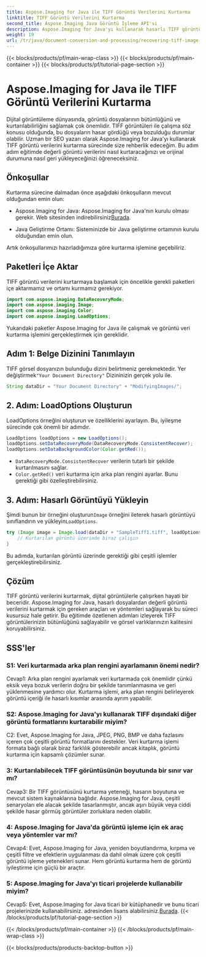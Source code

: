 ```yaml
---
title: Aspose.Imaging for Java ile TIFF Görüntü Verilerini Kurtarma
linktitle: TIFF Görüntü Verilerini Kurtarma
second_title: Aspose.Imaging Java Görüntü İşleme API'si
description: Aspose.Imaging for Java'yı kullanarak hasarlı TIFF görüntü verilerini nasıl kurtaracağınızı öğrenin. Bu adım adım kılavuzla görüntü bütünlüğünü geri yükleyin.
weight: 19
url: /tr/java/document-conversion-and-processing/recovering-tiff-image-data/
---
```


{{< blocks/products/pf/main-wrap-class >}}
{{< blocks/products/pf/main-container >}}
{{< blocks/products/pf/tutorial-page-section >}}

# Aspose.Imaging for Java ile TIFF Görüntü Verilerini Kurtarma

Dijital görüntüleme dünyasında, görüntü dosyalarının bütünlüğünü ve kurtarılabilirliğini sağlamak çok önemlidir. TIFF görüntüleri ile çalışma söz konusu olduğunda, bu dosyaların hasar gördüğü veya bozulduğu durumlar olabilir. Uzman bir SEO yazarı olarak Aspose.Imaging for Java'yı kullanarak TIFF görüntü verilerini kurtarma sürecinde size rehberlik edeceğim. Bu adım adım eğitimde değerli görüntü verilerini nasıl kurtaracağınızı ve orijinal durumuna nasıl geri yükleyeceğinizi öğreneceksiniz.

## Önkoşullar

Kurtarma sürecine dalmadan önce aşağıdaki önkoşulların mevcut olduğundan emin olun:

-  Aspose.Imaging for Java: Aspose.Imaging for Java'nın kurulu olması gerekir. Web sitesinden indirebilirsiniz[Burada](https://releases.aspose.com/imaging/java/).

- Java Geliştirme Ortamı: Sisteminizde bir Java geliştirme ortamının kurulu olduğundan emin olun.

Artık önkoşullarımızı hazırladığımıza göre kurtarma işlemine geçebiliriz.

## Paketleri İçe Aktar

TIFF görüntü verilerini kurtarmaya başlamak için öncelikle gerekli paketleri içe aktarmamız ve ortamı kurmamız gerekiyor.


```java
import com.aspose.imaging.DataRecoveryMode;
import com.aspose.imaging.Image;
import com.aspose.imaging.Color;
import com.aspose.imaging.LoadOptions;
```

Yukarıdaki paketler Aspose.Imaging for Java ile çalışmak ve görüntü veri kurtarma işlemini gerçekleştirmek için gereklidir.


## Adım 1: Belge Dizinini Tanımlayın

 TIFF görsel dosyanızın bulunduğu dizini belirtmeniz gerekmektedir. Yer değiştirmek`"Your Document Directory"` Dizininizin gerçek yolu ile.

```java
String dataDir = "Your Document Directory" + "ModifyingImages/";
```

## 2. Adım: LoadOptions Oluşturun

LoadOptions örneğini oluşturun ve özelliklerini ayarlayın. Bu, iyileşme sürecinde çok önemli bir adımdır.

```java
LoadOptions loadOptions = new LoadOptions();
loadOptions.setDataRecoveryMode(DataRecoveryMode.ConsistentRecover);
loadOptions.setDataBackgroundColor(Color.getRed());
```

- `DataRecoveryMode.ConsistentRecover` verilerin tutarlı bir şekilde kurtarılmasını sağlar.
- `Color.getRed()` veri kurtarma için arka plan rengini ayarlar. Bunu gerektiği gibi özelleştirebilirsiniz.

## 3. Adım: Hasarlı Görüntüyü Yükleyin

 Şimdi bunun bir örneğini oluşturun`Image` örneğini ileterek hasarlı görüntüyü sınıflandırın ve yükleyin`LoadOptions`.

```java
try (Image image = Image.load(dataDir + "SampleTiff1.tiff", loadOptions)) {
    // Kurtarılan görüntü üzerinde biraz çalışın
}
```

Bu adımda, kurtarılan görüntü üzerinde gerektiği gibi çeşitli işlemler gerçekleştirebilirsiniz.

## Çözüm

TIFF görüntü verilerini kurtarmak, dijital görüntülerle çalışırken hayati bir beceridir. Aspose.Imaging for Java, hasarlı dosyalardan değerli görüntü verilerini kurtarmak için gereken araçları ve yöntemleri sağlayarak bu süreci kusursuz hale getirir. Bu eğitimde özetlenen adımları izleyerek TIFF görüntülerinizin bütünlüğünü sağlayabilir ve görsel varlıklarınızın kalitesini koruyabilirsiniz.

## SSS'ler

### S1: Veri kurtarmada arka plan rengini ayarlamanın önemi nedir?

Cevap1: Arka plan rengini ayarlamak veri kurtarmada çok önemlidir çünkü eksik veya bozuk verilerin doğru bir şekilde tanımlanmasına ve geri yüklenmesine yardımcı olur. Kurtarma işlemi, arka plan rengini belirleyerek görüntü içeriği ile hasarlı kısımlar arasında ayrım yapabilir.

### S2: Aspose.Imaging for Java'yı kullanarak TIFF dışındaki diğer görüntü formatlarını kurtarabilir miyim?

C2: Evet, Aspose.Imaging for Java, JPEG, PNG, BMP ve daha fazlasını içeren çok çeşitli görüntü formatlarını destekler. Veri kurtarma işlemi formata bağlı olarak biraz farklılık gösterebilir ancak kitaplık, görüntü kurtarma için kapsamlı çözümler sunar.

### 3: Kurtarılabilecek TIFF görüntüsünün boyutunda bir sınır var mı?

Cevap3: Bir TIFF görüntüsünü kurtarma yeteneği, hasarın boyutuna ve mevcut sistem kaynaklarına bağlıdır. Aspose.Imaging for Java, çeşitli senaryoları ele alacak şekilde tasarlanmıştır, ancak aşırı büyük veya ciddi şekilde hasar görmüş görüntüler zorluklara neden olabilir.

### 4: Aspose.Imaging for Java'da görüntü işleme için ek araç veya yöntemler var mı?

Cevap4: Evet, Aspose.Imaging for Java, yeniden boyutlandırma, kırpma ve çeşitli filtre ve efektlerin uygulanması da dahil olmak üzere çok çeşitli görüntü işleme yetenekleri sunar. Hem görüntü kurtarma hem de görüntü iyileştirme için güçlü bir araçtır.

### 5: Aspose.Imaging for Java'yı ticari projelerde kullanabilir miyim?

Cevap5: Evet, Aspose.Imaging for Java ticari bir kütüphanedir ve bunu ticari projelerinizde kullanabilirsiniz. adresinden lisans alabilirsiniz.[Burada](https://purchase.aspose.com/buy).
{{< /blocks/products/pf/tutorial-page-section >}}

{{< /blocks/products/pf/main-container >}}
{{< /blocks/products/pf/main-wrap-class >}}

{{< blocks/products/products-backtop-button >}}
